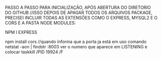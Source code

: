PASSO A PASSO PARA INICIALIZAÇÃO, APÓS ABERTURA DO DIRETORIO DO GITHUB
//ISSO DEPOIS DE APAGAR TODOS OS ARQUIVOS PACKAGE, PRECISEI INCLUIR TODAS AS EXTENSÕES COMO O EXPRESS, MYSQL2 E O CORS E A PASTA NODE MODULES:

NPM I EXPRESS

npm install cors
//quando informa que a porta ja está em uso
comando netstat -aon | findstr :8003
ver o numero que aparece em LISTENING e colocar
taskkill /PID 19924 /F
